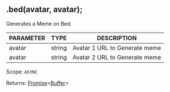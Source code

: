 ## .bed(avatar, avatar);
Generates a Meme on Bed.

| PARAMETER   | TYPE   | DESCRIPTION                                    |
| ----------- | ------ | ---------------------------------------------- |
| avatar      | string | Avatar 1 URL to Generate meme                  |
| avatar      | string | Avatar 2 URL to Generate meme                  |

Scope: `ASYNC`

Returns: <a href="https://developer.mozilla.org/en-US/docs/Web/JavaScript/Reference/Global_Objects/Promise">Promise</a><<a href="https://nodejs.org/dist/latest/docs/api/buffer.html#buffer_class_buffer">Buffer</a>>